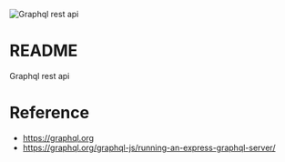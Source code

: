 ![Graphql rest api](./_media/lgraphql-logo.png)

# README #

Graphql rest api

# Reference

- https://graphql.org
- https://graphql.org/graphql-js/running-an-express-graphql-server/
